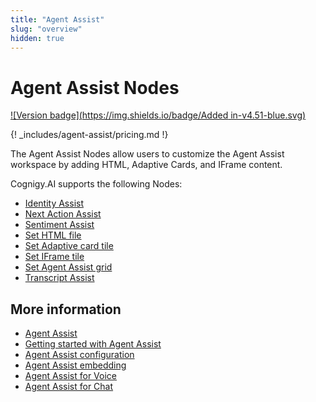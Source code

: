 ```yaml
---
title: "Agent Assist"
slug: "overview"
hidden: true
---
```


# Agent Assist Nodes

[![Version badge](https://img.shields.io/badge/Added in-v4.51-blue.svg)](../../../release-notes/4.51.md)

{! _includes/agent-assist/pricing.md !}

The Agent Assist Nodes allow users to customize the Agent Assist workspace by adding HTML, Adaptive Cards, and IFrame content.

Cognigy.AI supports the following Nodes:

- [Identity Assist](identity-assist.md)
- [Next Action Assist](next-action-assist.md)
- [Sentiment Assist](sentiment-assist.md)
- [Set HTML file](set-html-file.md)
- [Set Adaptive card tile](set-adaptive-card-tile.md)
- [Set IFrame tile](set-iframe-tile.md)
- [Set Agent Assist grid](set-agent-assist-grid.md)
- [Transcript Assist](transcript-assist.md)

## More information

- [Agent Assist](../../../agent-assist/overview.md)
- [Getting started with Agent Assist](../../../agent-assist/getting-started.md)
- [Agent Assist configuration](../../../agent-assist/configuration.md)
- [Agent Assist embedding](../../../agent-assist/embedding.md)
- [Agent Assist for Voice](../../../agent-assist/voice-agent-assist/voice-overview.md)
- [Agent Assist for Chat](../../../agent-assist/chat-agent-assist.md)